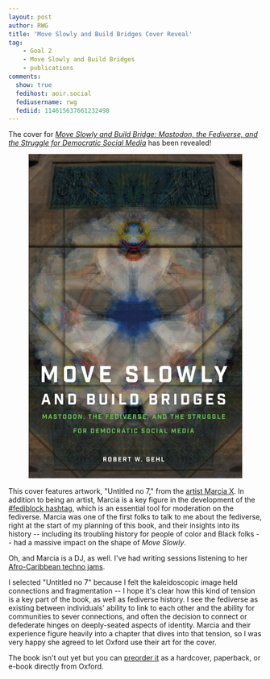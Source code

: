 ```yaml
---
layout: post
author: RWG
title: 'Move Slowly and Build Bridges Cover Reveal'
tag:
    - Goal 2
    - Move Slowly and Build Bridges
    - publications
comments: 
  show: true
  fedihost: aoir.social
  fediusername: rwg
  fediid: 114615637661232498
---
```


The cover for [_Move Slowly and Build Bridge: Mastodon, the Fediverse, and the Struggle for Democratic Social Media_](https://global.oup.com/academic/product/move-slowly-and-build-bridges-9780197776681?lang=en&cc=ca) has been revealed!

<!-- more -->

<figure>
  <a href="https://global.oup.com/academic/product/move-slowly-and-build-bridges-9780197776681?lang=en&cc=ca"><img src="/assets/images/moveSlowly.png" alt="the cover of Move Slowly and Build Bridges, a book by Robert W. Gehl"></a>
</figure>

This cover features artwork, "Untitled no 7," from the [artist Marcia X](https://artistmarciax.com/). In addition to being an artist, Marcia is a key figure in the development of the [#fediblock hashtag](https://subscribers.artistmarciax.com/fediblock-a-tiny-history-2/), which is an essential tool for moderation on the fediverse. Marcia was one of the first folks to talk to me about the fediverse, right at the start of my planning of this book, and their insights into its history -- including its troubling history for people of color and Black folks -- had a massive impact on the shape of _Move Slowly_.

Oh, and Marcia is a DJ, as well. I've had writing sessions listening to her [Afro-Caribbean techno jams](https://artistmarciax.com/dj-sets/).

I selected "Untitled no 7" because I felt the kaleidoscopic image held connections and fragmentation -- I hope it's clear how this kind of tension is a key part of the book, as well as fediverse history. I see the fediverse as existing between individuals' ability to link to each other and the ability for communities to sever connections, and often the decision to connect or defederate hinges on deeply-seated aspects of identity. Marcia and their experience figure heavily into a chapter that dives into that tension, so I was very happy she agreed to let Oxford use their art for the cover.

The book isn't out yet but you can [preorder it](https://global.oup.com/academic/product/move-slowly-and-build-bridges-9780197776681?lang=en&cc=ca) as a hardcover, paperback, or e-book directly from Oxford.
